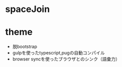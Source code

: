 ﻿# spaceJoin
# theme
- 脱bootstrap
- gulpを使ったtypescript,pugの自動コンパイル
- browser syncを使ったブラウザとのシンク（語彙力）
